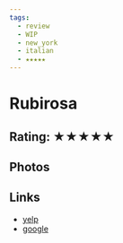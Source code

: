 ```yaml
---
tags:
  - review
  - WIP
  - new_york
  - italian
  - ★★★★★
---
```


# Rubirosa

## Rating: ★★★★★

## Photos

## Links

- [yelp]()
- [google]()